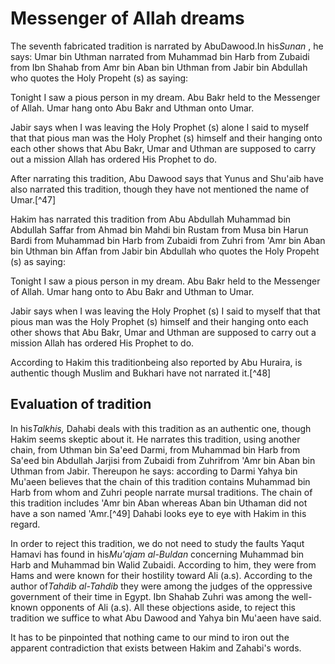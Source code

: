 Messenger of Allah dreams
=========================

The seventh fabricated tradition is narrated by AbuDawood.In his*Sunan*
, he says: Umar bin Uthman narrated from Muhammad bin Harb from Zubaidi
from Ibn Shahab from Amr bin Aban bin Uthman from Jabir bin Abdullah who
quotes the Holy Propeht (s) as saying:

Tonight I saw a pious person in my dream. Abu Bakr held to the Messenger
of Allah. Umar hang onto Abu Bakr and Uthman onto Umar.

Jabir says when I was leaving the Holy Prophet (s) alone I said to
myself that that pious man was the Holy Prophet (s) himself and their
hanging onto each other shows that Abu Bakr, Umar and Uthman are
supposed to carry out a mission Allah has ordered His Prophet to do.

After narrating this tradition, Abu Dawood says that Yunus and Shu'aib
have also narrated this tradition, though they have not mentioned the
name of Umar.[^47]

Hakim has narrated this tradition from Abu Abdullah Muhammad bin
Abdullah Saffar from Ahmad bin Mahdi bin Rustam from Musa bin Harun
Bardi from Muhammad bin Harb from Zubaidi from Zuhri from 'Amr bin Aban
bin Uthman bin Affan from Jabir bin Abdullah who quotes the Holy Propeht
(s) as saying:

Tonight I saw a pious person in my dream. Abu Bakr held to the Messenger
of Allah. Umar hang onto to Abu Bakr and Uthman to Umar.

Jabir says when I was leaving the Holy Prophet (s) I said to myself that
that pious man was the Holy Prophet (s) himself and their hanging onto
each other shows that Abu Bakr, Umar and Uthman are supposed to carry
out a mission Allah has ordered His Prophet to do.

According to Hakim this traditionbeing also reported by Abu Huraira, is
authentic though Muslim and Bukhari have not narrated it.[^48]

Evaluation of tradition
-----------------------

In his*Talkhis,* Dahabi deals with this tradition as an authentic one,
though Hakim seems skeptic about it. He narrates this tradition, using
another chain, from Uthman bin Sa'eed Darmi, from Muhammad bin Harb from
Sa'eed bin Abdullah Jarjisi from Zubaidi from Zuhrifrom 'Amr bin Aban
bin Uthman from Jabir. Thereupon he says: according to Darmi Yahya bin
Mu'aeen believes that the chain of this tradition contains Muhammad bin
Harb from whom and Zuhri people narrate mursal traditions. The chain of
this tradition includes 'Amr bin Aban whereas Aban bin Uthaman did not
have a son named 'Amr.[^49] Dahabi looks eye to eye with Hakim in this
regard.

In order to reject this tradition, we do not need to study the faults
Yaqut Hamavi has found in his*Mu'ajam al-Buldan* concerning Muhammad bin
Harb and Muhammad bin Walid Zubaidi. According to him, they were from
Hams and were known for their hostility toward Ali (a.s). According to
the author of*Tahdib al-Tahdib* they were among the judges of the
oppressive government of their time in Egypt. Ibn Shahab Zuhri was among
the well-known opponents of Ali (a.s). All these objections aside, to
reject this tradition we suffice to what Abu Dawood and Yahya bin
Mu'aeen have said.

It has to be pinpointed that nothing came to our mind to iron out the
apparent contradiction that exists between Hakim and Zahabi's words.


